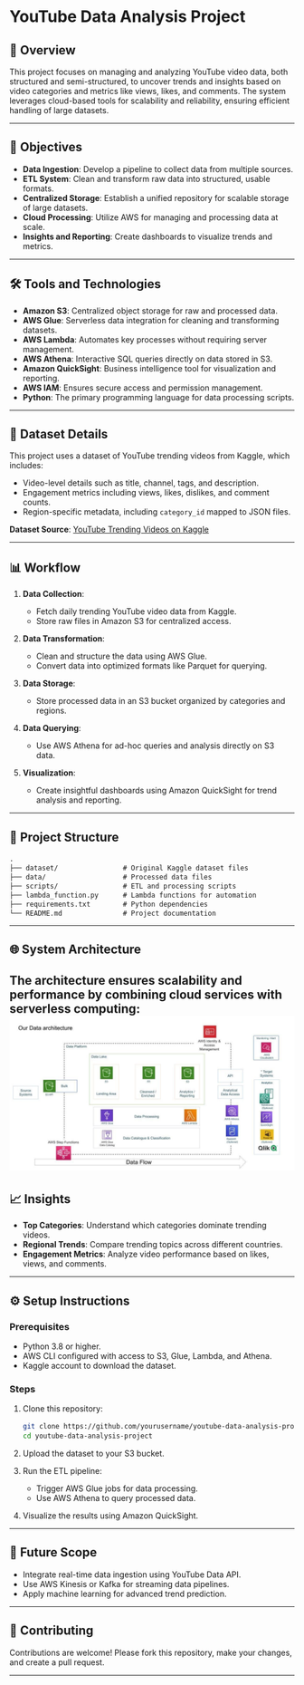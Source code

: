 # YouTube Data Analysis Project

## 📜 Overview
This project focuses on managing and analyzing YouTube video data, both structured and semi-structured, to uncover trends and insights based on video categories and metrics like views, likes, and comments. The system leverages cloud-based tools for scalability and reliability, ensuring efficient handling of large datasets.

---

## 🎯 Objectives
- **Data Ingestion**: Develop a pipeline to collect data from multiple sources.
- **ETL System**: Clean and transform raw data into structured, usable formats.
- **Centralized Storage**: Establish a unified repository for scalable storage of large datasets.
- **Cloud Processing**: Utilize AWS for managing and processing data at scale.
- **Insights and Reporting**: Create dashboards to visualize trends and metrics.

---

## 🛠️ Tools and Technologies
- **Amazon S3**: Centralized object storage for raw and processed data.
- **AWS Glue**: Serverless data integration for cleaning and transforming datasets.
- **AWS Lambda**: Automates key processes without requiring server management.
- **AWS Athena**: Interactive SQL queries directly on data stored in S3.
- **Amazon QuickSight**: Business intelligence tool for visualization and reporting.
- **AWS IAM**: Ensures secure access and permission management.
- **Python**: The primary programming language for data processing scripts.

---

## 📂 Dataset Details
This project uses a dataset of YouTube trending videos from Kaggle, which includes:
- Video-level details such as title, channel, tags, and description.
- Engagement metrics including views, likes, dislikes, and comment counts.
- Region-specific metadata, including `category_id` mapped to JSON files.

**Dataset Source**: [YouTube Trending Videos on Kaggle](https://www.kaggle.com/datasets/datasnaek/youtube-new)

---

## 📊 Workflow
1. **Data Collection**:
   - Fetch daily trending YouTube video data from Kaggle.
   - Store raw files in Amazon S3 for centralized access.

2. **Data Transformation**:
   - Clean and structure the data using AWS Glue.
   - Convert data into optimized formats like Parquet for querying.

3. **Data Storage**:
   - Store processed data in an S3 bucket organized by categories and regions.

4. **Data Querying**:
   - Use AWS Athena for ad-hoc queries and analysis directly on S3 data.

5. **Visualization**:
   - Create insightful dashboards using Amazon QuickSight for trend analysis and reporting.

---

## 📂 Project Structure
```
.
├── dataset/                # Original Kaggle dataset files
├── data/                   # Processed data files
├── scripts/                # ETL and processing scripts
├── lambda_function.py      # Lambda functions for automation
├── requirements.txt        # Python dependencies
└── README.md               # Project documentation
```

---

## 🌐 System Architecture
The architecture ensures scalability and performance by combining cloud services with serverless computing:
<img src="architecture.jpeg">
---

## 📈 Insights
- **Top Categories**: Understand which categories dominate trending videos.
- **Regional Trends**: Compare trending topics across different countries.
- **Engagement Metrics**: Analyze video performance based on likes, views, and comments.

---

## ⚙️ Setup Instructions
### Prerequisites
- Python 3.8 or higher.
- AWS CLI configured with access to S3, Glue, Lambda, and Athena.
- Kaggle account to download the dataset.

### Steps
1. Clone this repository:
   ```bash
   git clone https://github.com/yourusername/youtube-data-analysis-project.git
   cd youtube-data-analysis-project
   ```
2. Upload the dataset to your S3 bucket.

3. Run the ETL pipeline:
   - Trigger AWS Glue jobs for data processing.
   - Use AWS Athena to query processed data.

4. Visualize the results using Amazon QuickSight.

---

## 🚀 Future Scope
- Integrate real-time data ingestion using YouTube Data API.
- Use AWS Kinesis or Kafka for streaming data pipelines.
- Apply machine learning for advanced trend prediction.

---

## 🤝 Contributing
Contributions are welcome! Please fork this repository, make your changes, and create a pull request.

---
